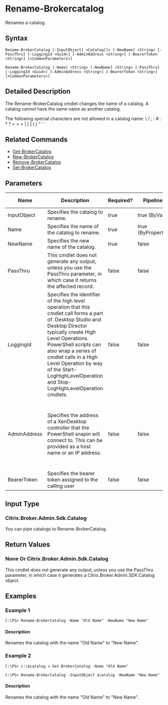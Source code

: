 ﻿
# Rename-Brokercatalog
Renames a catalog.
## Syntax
```
Rename-BrokerCatalog [-InputObject] <Catalog[]> [-NewName] <String> [-PassThru] [-LoggingId <Guid>] [-AdminAddress <String>] [-BearerToken <String>] [<CommonParameters>]

Rename-BrokerCatalog [-Name] <String> [-NewName] <String> [-PassThru] [-LoggingId <Guid>] [-AdminAddress <String>] [-BearerToken <String>] [<CommonParameters>]
```
## Detailed Description
The Rename-BrokerCatalog cmdlet changes the name of a catalog. A catalog cannot have the same name as another catalog.

The following special characters are not allowed in a catalog name: \\ / ; : # . \* ? = &lt; &gt; | \[ \] ( ) " ' \`


## Related Commands

* [Get-BrokerCatalog](../Get-BrokerCatalog/)
* [New-BrokerCatalog](../New-BrokerCatalog/)
* [Remove-BrokerCatalog](../Remove-BrokerCatalog/)
* [Set-BrokerCatalog](../Set-BrokerCatalog/)
## Parameters
| Name   | Description | Required? | Pipeline Input | Default Value |
| --- | --- | --- | --- | --- |
| InputObject | Specifies the catalog to rename. | true | true (ByValue) |  |
| Name | Specifies the name of the catalog to rename. | true | true (ByPropertyName) |  |
| NewName | Specifies the new name of the catalog. | true | false |  |
| PassThru | This cmdlet does not generate any output, unless you use the PassThru parameter, in which case it returns the affected record. | false | false | False |
| LoggingId | Specifies the identifier of the high level operation that this cmdlet call forms a part of. Desktop Studio and Desktop Director typically create High Level Operations. PowerShell scripts can also wrap a series of cmdlet calls in a High Level Operation by way of the Start-LogHighLevelOperation and Stop-LogHighLevelOperation cmdlets. | false | false |  |
| AdminAddress | Specifies the address of a XenDesktop controller that the PowerShell snapin will connect to. This can be provided as a host name or an IP address. | false | false | Localhost. Once a value is provided by any cmdlet, this value will become the default. |
| BearerToken | Specifies the bearer token assigned to the calling user | false | false |  |

## Input Type

### Citrix.Broker.Admin.Sdk.Catalog
You can pipe catalogs to Rename-BrokerCatalog.
## Return Values

### None Or Citrix.Broker.Admin.Sdk.Catalog
This cmdlet does not generate any output, unless you use the PassThru parameter, in which case it generates a Citrix.Broker.Admin.SDK.Catalog object.
## Examples

### Example 1
```
C:\PS> Rename-BrokerCatalog -Name "Old Name" -NewName "New Name"
```
#### Description
Renames the catalog with the name "Old Name" to "New Name".
### Example 2
```
C:\PS> c:\$catalog = Get-BrokerCatalog -Name "Old Name"

C:\PS> Rename-BrokerCatalog -InputObject $catalog -NewName "New Name"
```
#### Description
Renames the catalog with the name "Old Name" to "New Name".
